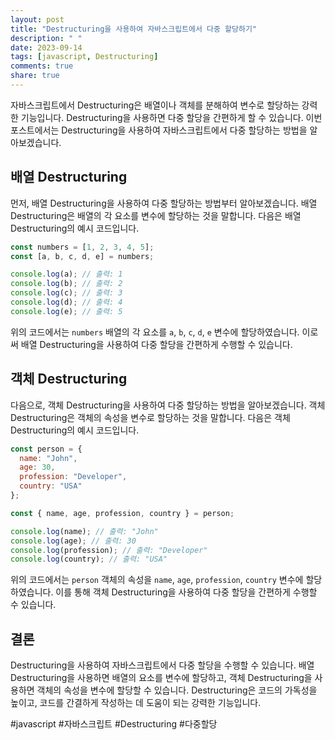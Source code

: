 ```yaml
---
layout: post
title: "Destructuring을 사용하여 자바스크립트에서 다중 할당하기"
description: " "
date: 2023-09-14
tags: [javascript, Destructuring]
comments: true
share: true
---
```


자바스크립트에서 Destructuring은 배열이나 객체를 분해하여 변수로 할당하는 강력한 기능입니다. Destructuring을 사용하면 다중 할당을 간편하게 할 수 있습니다. 이번 포스트에서는 Destructuring을 사용하여 자바스크립트에서 다중 할당하는 방법을 알아보겠습니다.

## 배열 Destructuring

먼저, 배열 Destructuring을 사용하여 다중 할당하는 방법부터 알아보겠습니다. 배열 Destructuring은 배열의 각 요소를 변수에 할당하는 것을 말합니다. 다음은 배열 Destructuring의 예시 코드입니다.

```javascript
const numbers = [1, 2, 3, 4, 5];
const [a, b, c, d, e] = numbers;

console.log(a); // 출력: 1
console.log(b); // 출력: 2
console.log(c); // 출력: 3
console.log(d); // 출력: 4
console.log(e); // 출력: 5
```

위의 코드에서는 `numbers` 배열의 각 요소를 `a`, `b`, `c`, `d`, `e` 변수에 할당하였습니다. 이로써 배열 Destructuring을 사용하여 다중 할당을 간편하게 수행할 수 있습니다.

## 객체 Destructuring

다음으로, 객체 Destructuring을 사용하여 다중 할당하는 방법을 알아보겠습니다. 객체 Destructuring은 객체의 속성을 변수로 할당하는 것을 말합니다. 다음은 객체 Destructuring의 예시 코드입니다.

```javascript
const person = {
  name: "John",
  age: 30,
  profession: "Developer",
  country: "USA"
};

const { name, age, profession, country } = person;

console.log(name); // 출력: "John"
console.log(age); // 출력: 30
console.log(profession); // 출력: "Developer"
console.log(country); // 출력: "USA"
```

위의 코드에서는 `person` 객체의 속성을 `name`, `age`, `profession`, `country` 변수에 할당하였습니다. 이를 통해 객체 Destructuring을 사용하여 다중 할당을 간편하게 수행할 수 있습니다.

## 결론

Destructuring을 사용하여 자바스크립트에서 다중 할당을 수행할 수 있습니다. 배열 Destructuring을 사용하면 배열의 요소를 변수에 할당하고, 객체 Destructuring을 사용하면 객체의 속성을 변수에 할당할 수 있습니다. Destructuring은 코드의 가독성을 높이고, 코드를 간결하게 작성하는 데 도움이 되는 강력한 기능입니다.

#javascript #자바스크립트 #Destructuring #다중할당